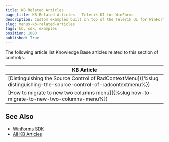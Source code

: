 ```yaml
---
title: KB Related Articles
page_title: KB Related Articles - Telerik UI for WinForms
description: Custom examples built on top of the Telerik UI for WinForms control.
slug: menus-kb-related-articles
tags: kb, sdk, examples
position: 1000
published: True
---
```

The following article list Knowledge Base articles related to this section of control/s.
<!--KB Articles Table-->

|KB Article|
|----|
|[Distinguishing the Source Control of RadContextMenu]({%slug distinguishing-the-source-control-of-radcontextmenu%})|
|[How to migrate to new two columns menu]({%slug how-to-migrate-to-new-two-columns-menu%})|

## See Also

* [WinForms SDK](https://github.com/telerik/winforms-sdk)
* [All KB Articles](https://docs.telerik.com/devtools/winforms/knowledge-base)
